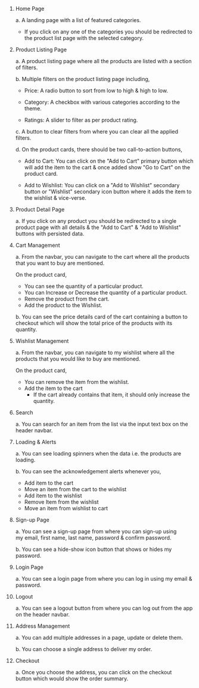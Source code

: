 

1.  Home Page

    a. A landing page with a list of featured categories.

    -   If you click on any one of the categories you should be redirected to the product list page with the selected category.
2.  Product Listing Page

    a. A product listing page where all the products are listed with a section of filters.

    b. Multiple filters on the product listing page including,

    -   Price: A radio button to sort from low to high & high to low.

    -   Category: A checkbox with various categories according to the theme.

    -   Ratings: A slider to filter as per product rating.

    c. A button to clear filters from where you can clear all the applied filters.

    d. On the product cards, there should be two call-to-action buttons,

    -   Add to Cart: You can click on the "Add to Cart" primary button which will add the item to the cart & once added show "Go to Cart" on the product card.

    -   Add to Wishlist: You can click on a "Add to Wishlist" secondary button or "Wishlist" secondary icon button where it adds the item to the wishlist & vice-verse.

3.  Product Detail Page

    a. If you click on any product you should be redirected to a single product page with all details & the "Add to Cart" & "Add to Wishlist" buttons with persisted data.

4.  Cart Management

    a. From the navbar, you can navigate to the cart where all the products that you want to buy are mentioned.

    On the product card,

    -   You can see the quantity of a particular product.
    -   You can Increase or Decrease the quantity of a particular product.
    -   Remove the product from the cart.
    -   Add the product to the Wishlist.

    b. You can see the price details card of the cart containing a button to checkout which will show the total price of the products with its quantity.

5.  Wishlist Management

    a. From the navbar, you can navigate to my wishlist where all the products that you would like to buy are mentioned.

    On the product card,

    -   You can remove the item from the wishlist.
    -   Add the item to the cart
        -   If the cart already contains that item, it should only increase the quantity.
6.  Search

    a. You can search for an item from the list via the input text box on the header navbar.

7.  Loading & Alerts

    a. You can see loading spinners when the data i.e. the products are loading.

    b. You can see the acknowledgement alerts whenever you,

    -   Add item to the cart
    -   Move an item from the cart to the wishlist
    -   Add item to the wishlist
    -   Remove Item from the wishlist
    -   Move an item from wishlist to cart
8.  Sign-up Page

    a. You can see a sign-up page from where you can sign-up using my email, first name, last name, password & confirm password.

    b. You can see a hide-show icon button that shows or hides my password.

9.  Login Page

    a. You can see a login page from where you can log in using my email & password.

10. Logout

    a. You can see a logout button from where you can log out from the app on the header navbar.

11. Address Management

    a. You can add multiple addresses in a page, update or delete them.

    b. You can choose a single address to deliver my order.

12. Checkout

    a. Once you choose the address, you can click on the checkout button which would show the order summary.